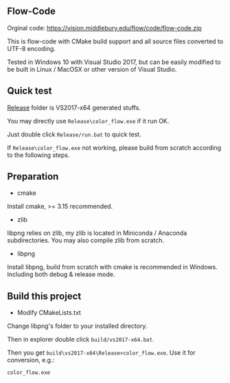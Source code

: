 ## Flow-Code

Orginal code: https://vision.middlebury.edu/flow/code/flow-code.zip

This is flow-code with CMake build support and all source files converted to UTF-8 encoding.

Tested in Windows 10 with Visual Studio 2017, but can be easily modified to be built in Linux / MacOSX or other version of Visual Studio.

## Quick test
[Release](Release) folder is VS2017-x64 generated stuffs. 

You may directly use `Release\color_flow.exe` if it run OK.

Just double click `Release/run.bat` to quick test.

If `Release\color_flow.exe` not working, please build from scratch according to the following steps.

## Preparation
- cmake

Install cmake, >= 3.15 recommended.

- zlib

libpng relies on zlib, my zlib is located in Miniconda / Anaconda subdirectories. You may also compile zlib from scratch.

- libpng

Install libpng, build from scratch with cmake is recommended in Windows. Including both debug & release mode.


## Build this project
- Modify CMakeLists.txt

Change libpng's folder to your installed directory.

Then in explorer double click `build/vs2017-x64.bat`.

Then you get `build\vs2017-x64\Release>color_flow.exe`. Use it for conversion, e.g.:
```
color_flow.exe 
```